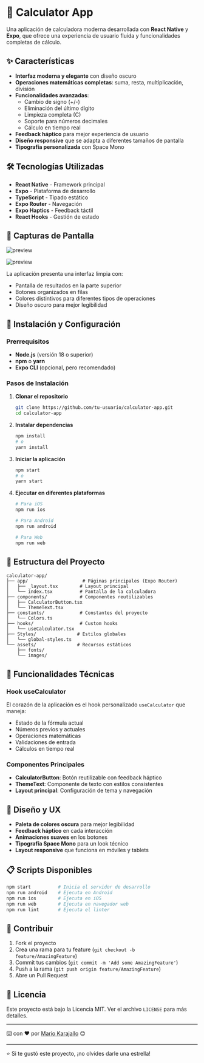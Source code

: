 # 🧮 Calculator App

Una aplicación de calculadora moderna desarrollada con **React Native** y **Expo**, que ofrece una experiencia de usuario fluida y funcionalidades completas de cálculo.

## ✨ Características

- **Interfaz moderna y elegante** con diseño oscuro
- **Operaciones matemáticas completas**: suma, resta, multiplicación, división
- **Funcionalidades avanzadas**:
  - Cambio de signo (+/-)
  - Eliminación del último dígito
  - Limpieza completa (C)
  - Soporte para números decimales
  - Cálculo en tiempo real
- **Feedback háptico** para mejor experiencia de usuario
- **Diseño responsive** que se adapta a diferentes tamaños de pantalla
- **Tipografía personalizada** con Space Mono

## 🛠️ Tecnologías Utilizadas

- **React Native** - Framework principal
- **Expo** - Plataforma de desarrollo
- **TypeScript** - Tipado estático
- **Expo Router** - Navegación
- **Expo Haptics** - Feedback táctil
- **React Hooks** - Gestión de estado

## 📱 Capturas de Pantalla

![preview](calculator-app.webp)

![preview](calculator-app-demo.gif)

La aplicación presenta una interfaz limpia con:

- Pantalla de resultados en la parte superior
- Botones organizados en filas
- Colores distintivos para diferentes tipos de operaciones
- Diseño oscuro para mejor legibilidad

## 🚀 Instalación y Configuración

### Prerrequisitos

- **Node.js** (versión 18 o superior)
- **npm** o **yarn**
- **Expo CLI** (opcional, pero recomendado)

### Pasos de Instalación

1. **Clonar el repositorio**

   ```bash
   git clone https://github.com/tu-usuario/calculator-app.git
   cd calculator-app
   ```

2. **Instalar dependencias**

   ```bash
   npm install
   # o
   yarn install
   ```

3. **Iniciar la aplicación**

   ```bash
   npm start
   # o
   yarn start
   ```

4. **Ejecutar en diferentes plataformas**

   ```bash
   # Para iOS
   npm run ios

   # Para Android
   npm run android

   # Para Web
   npm run web
   ```

## 📁 Estructura del Proyecto

```
calculator-app/
├── app/                    # Páginas principales (Expo Router)
│   ├── _layout.tsx        # Layout principal
│   └── index.tsx          # Pantalla de la calculadora
├── components/            # Componentes reutilizables
│   ├── CalculatorButton.tsx
│   └── ThemeText.tsx
├── constants/             # Constantes del proyecto
│   └── Colors.ts
├── hooks/                 # Custom hooks
│   └── useCalculator.tsx
├── Styles/               # Estilos globales
│   └── global-styles.ts
└── assets/               # Recursos estáticos
    ├── fonts/
    └── images/
```

## 🔧 Funcionalidades Técnicas

### Hook useCalculator

El corazón de la aplicación es el hook personalizado `useCalculator` que maneja:

- Estado de la fórmula actual
- Números previos y actuales
- Operaciones matemáticas
- Validaciones de entrada
- Cálculos en tiempo real

### Componentes Principales

- **CalculatorButton**: Botón reutilizable con feedback háptico
- **ThemeText**: Componente de texto con estilos consistentes
- **Layout principal**: Configuración de tema y navegación

## 🎨 Diseño y UX

- **Paleta de colores oscura** para mejor legibilidad
- **Feedback háptico** en cada interacción
- **Animaciones suaves** en los botones
- **Tipografía Space Mono** para un look técnico
- **Layout responsive** que funciona en móviles y tablets

## 📋 Scripts Disponibles

```bash
npm start          # Inicia el servidor de desarrollo
npm run android    # Ejecuta en Android
npm run ios        # Ejecuta en iOS
npm run web        # Ejecuta en navegador web
npm run lint       # Ejecuta el linter
```

## 🤝 Contribuir

1. Fork el proyecto
2. Crea una rama para tu feature (`git checkout -b feature/AmazingFeature`)
3. Commit tus cambios (`git commit -m 'Add some AmazingFeature'`)
4. Push a la rama (`git push origin feature/AmazingFeature`)
5. Abre un Pull Request

## 📄 Licencia

Este proyecto está bajo la Licencia MIT. Ver el archivo `LICENSE` para más detalles.

---

⌨️ con ❤️ por [Mario Karajallo](https://karajallo.com) 😊

---

⭐ Si te gustó este proyecto, ¡no olvides darle una estrella!
